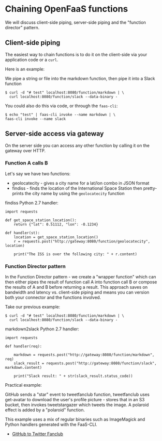 # Chaining OpenFaaS functions

We will discuss client-side piping, server-side piping and the "function director" pattern.

## Client-side piping

The easiest way to chain functions is to do it on the client-side via your application code or a `curl`.

Here is an example:

We pipe a string or file into the markdown function, then pipe it into a Slack function

```
$ curl -d "# test" localhost:8080/function/markdown | \
  curl localhost:8080/function/slack --data-binary -
```

You could also do this via code, or through the `faas-cli`:

```
$ echo "test" | faas-cli invoke --name markdown | \
faas-cli invoke --name slack
```

## Server-side access via gateway

On the server side you can access any other function by calling it on the gateway over HTTP.

### Function A calls B

Let's say we have two functions:
* geolocatecity - gives a city name for a lat/lon combo in JSON format
* findiss - finds the location of the International Space Station then pretty-prints the city name by using the `geolocatecity` function

findiss Python 2.7 handler:

```
import requests

def get_space_station_location():
    return {"lat": 0.51112, "lon": -0.1234}

def handler(st):
    location = get_space_station_location()
    r = requests.post("http://gateway:8080/function/geolocatecity", location)

    print("The ISS is over the following city: " + r.content)
```


### Function Director pattern

In the Function Director pattern - we create a "wrapper function" which can then either pipes the result of function call A into function call B or compose the results of A and B before returning a result. This approach saves on bandwidth and latency vs. client-side piping and means you can version both your connector and the functions involved.

Take our previous example:

```
$ curl -d "# test" localhost:8080/function/markdown | \
  curl localhost:8080/function/slack --data-binary -
```

markdown2slack Python 2.7 handler:

```
import requests

def handler(req):
    
    markdown = requests.post("http://gateway:8080/function/markdown", req)
    slack_result = requests.post("http://gateway:8080/function/slack", markdown.content)

    print("Slack result: " + str(slack_result.status_code))
```

Practical example:

GitHub sends a "star" event to tweetfanclub function, tweetfanclub uses get-avatar to download the user's profile picture - stores that in an S3 bucket, then invokes tweetstargazer which tweets the image. A polaroid effect is added by a "polaroid" function.

This example uses a mix of regular binaries such as ImageMagick and Python handlers generated with the FaaS-CLI.

* [GitHub to Twitter Fanclub](https://github.com/alexellis/faas-twitter-fanclub/blob/master/README.md)
